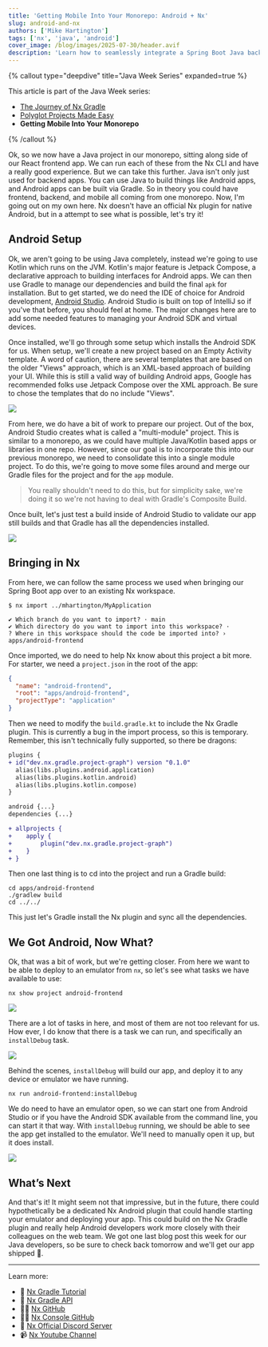 ```yaml
---
title: 'Getting Mobile Into Your Monorepo: Android + Nx'
slug: android-and-nx
authors: ['Mike Hartington']
tags: ['nx', 'java', 'android']
cover_image: /blog/images/2025-07-30/header.avif
description: 'Learn how to seamlessly integrate a Spring Boot Java backend into an existing Nx monorepo with a React frontend—streamlining development, simplifying workflows, and enabling powerful fullstack coordination.'
---
```


{% callout type="deepdive" title="Java Week Series" expanded=true %}

This article is part of the Java Week series:

- [The Journey of Nx Gradle](/blog/journey-of-nx-gradle)
- [Polyglot Projects Made Easy](/blog/spring-boot-with-nx)
- **Getting Mobile Into Your Monorepo**

{% /callout %}

Ok, so we now have a Java project in our monorepo, sitting along side of our React frontend app. We can run each of these from the Nx CLI and have a really good experience. But we can take this further. Java isn't only just used for backend apps. You can use Java to build things like Android apps, and Android apps can be built via Gradle. So in theory you could have frontend, backend, and mobile all coming from one monorepo. Now, I'm going out on my own here. Nx doesn't have an official Nx plugin for native Android, but in a attempt to see what is possible, let's try it!

## Android Setup

Ok, we aren't going to be using Java completely, instead we're going to use Kotlin which runs on the JVM. Kotlin's major feature is Jetpack Compose, a declarative approach to building interfaces for Android apps. We can then use Gradle to manage our dependencies and build the final `apk` for installation. But to get started, we do need the IDE of choice for Android development, [Android Studio](https://developer.android.com/studio). Android Studio is built on top of IntelliJ so if you've that before, you should feel at home. The major changes here are to add some needed features to managing your Android SDK and virtual devices.

Once installed, we'll go through some setup which installs the Android SDK for us. When setup, we'll create a new project based on an Empty Activity template. A word of caution, there are several templates that are based on the older "Views" approach, which is an XML-based approach of building your UI. While this is still a valid way of building Android apps, Google has recommended folks use Jetpack Compose over the XML approach. Be sure to chose the templates that do no include "Views".

![](/blog/images/2025-07-30/template-picker.png)

From here, we do have a bit of work to prepare our project. Out of the box, Android Studio creates what is called a "multi-module" project. This is similar to a monorepo, as we could have multiple Java/Kotlin based apps or libraries in one repo. However, since our goal is to incorporate this into our previous monorepo, we need to consolidate this into a single module project. To do this, we're going to move some files around and merge our Gradle files for the project and for the `app` module.

> You really shouldn't need to do this, but for simplicity sake, we're doing it so we're not having to deal with Gradle's Composite Build.

Once built, let's just test a build inside of Android Studio to validate our app still builds and that Gradle has all the dependencies installed.

![](/blog/images/2025-07-30/android-studio.png)

## Bringing in Nx

From here, we can follow the same process we used when bringing our Spring Boot app over to an existing Nx workspace.

```shell
$ nx import ../mhartington/MyApplication

✔ Which branch do you want to import? · main
✔ Which directory do you want to import into this workspace? ·
? Where in this workspace should the code be imported into? › apps/android-frontend
```

Once imported, we do need to help Nx know about this project a bit more. For starter, we need a `project.json` in the root of the app:

```json {% fileName="project.json" %}
{
  "name": "android-frontend",
  "root": "apps/android-frontend",
  "projectType": "application"
}
```

Then we need to modify the `build.gradle.kt` to include the Nx Gradle plugin. This is currently a bug in the import process, so this is temporary. Remember, this isn't technically fully supported, so there be dragons:

```diff {% fileName="build.gralde.kt" %}
plugins {
+ id("dev.nx.gradle.project-graph") version "0.1.0"
  alias(libs.plugins.android.application)
  alias(libs.plugins.kotlin.android)
  alias(libs.plugins.kotlin.compose)
}

android {...}
dependencies {...}

+ allprojects {
+    apply {
+        plugin("dev.nx.gradle.project-graph")
+    }
+ }
```

Then one last thing is to cd into the project and run a Gradle build:

```shell
cd apps/android-frontend
./gradlew build
cd ../../

```

This just let's Gradle install the Nx plugin and sync all the dependencies.

## We Got Android, Now What?

Ok, that was a bit of work, but we're getting closer. From here we want to be able to deploy to an emulator from `nx`, so let's see what tasks we have available to use:

```shell
nx show project android-frontend
```

![](/blog/images/2025-07-30/android-tasks.png)

There are a lot of tasks in here, and most of them are not too relevant for us. How ever, I do know that there is a task we can run, and specifically an `installDebug` task.

![](/blog/images/2025-07-30/android-installdebug.png)

Behind the scenes, `installDebug` will build our app, and deploy it to any device or emulator we have running.

```shell
nx run android-frontend:installDebug
```

We do need to have an emulator open, so we can start one from Android Studio or if you have the Android SDK available from the command line, you can start it that way. With `installDebug` running, we should be able to see the app get installed to the emulator. We'll need to manually open it up, but it does install.

![](/blog/images/2025-07-30/nx-android.png)

## What’s Next

And that's it! It might seem not that impressive, but in the future, there could hypothetically be a dedicated Nx Android plugin that could handle starting your emulator and deploying your app. This could build on the Nx Gradle plugin and really help Android developers work more closely with their colleagues on the web team. We got one last blog post this week for our Java developers, so be sure to check back tomorrow and we'll get our app shipped 🚀.

---

Learn more:

- 🌌 [Nx Gradle Tutorial](/getting-started/tutorials/gradle-tutorial)
- 📖 [Nx Gradle API](/technologies/java/api)
- 👩‍💻 [Nx GitHub](https://github.com/nrwl/nx)
- 👩‍💻 [Nx Console GitHub](https://github.com/nrwl/nx-console)
- 💬 [Nx Official Discord Server](https://go.nx.dev/community)
- 📹 [Nx Youtube Channel](https://www.youtube.com/@nxdevtools)
